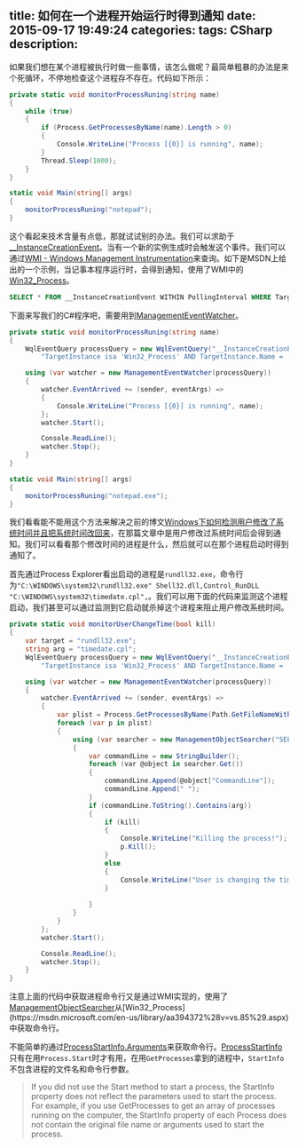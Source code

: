 title: 如何在一个进程开始运行时得到通知
date: 2015-09-17 19:49:24
categories:
tags: CSharp
description:
---
如果我们想在某个进程被执行时做一些事情，该怎么做呢？最简单粗暴的办法是来个死循环，不停地检查这个进程存不存在。代码如下所示：

```csharp
private static void monitorProcessRuning(string name)
{
	while (true)
	{
		if (Process.GetProcessesByName(name).Length > 0)
		{
			Console.WriteLine("Process [{0}] is running", name);
		}
		Thread.Sleep(1000);
	}
}

static void Main(string[] args)
{
	monitorProcessRuning("notepad");
}
```

这个看起来技术含量有点低，那就试试别的办法。我们可以求助于[__InstanceCreationEvent](https://msdn.microsoft.com/en-us/library/aa394649%28v=vs.85%29.aspx)。当有一个新的实例生成时会触发这个事件。我们可以通过[WMI - Windows Management Instrumentation](https://msdn.microsoft.com/en-us/library/aa394582%28v=vs.85%29.aspx)来查询。如下是MSDN上给出的一个示例，当记事本程序运行时，会得到通知，使用了WMI中的[Win32_Process](https://msdn.microsoft.com/en-us/library/aa394372%28v=vs.85%29.aspx)。

```sql
SELECT * FROM __InstanceCreationEvent WITHIN PollingInterval WHERE TargetInstance ISA 'Win32_Process' and TargetInstance.Name = 'notepad.exe' 
```

下面来写我们的C#程序吧，需要用到[ManagementEventWatcher](https://msdn.microsoft.com/en-us/library/system.management.managementeventwatcher.aspx)。

```csharp
private static void monitorProcessRuning(string name)
{
	WqlEventQuery processQuery = new WqlEventQuery("__InstanceCreationEvent", new TimeSpan(0, 0, 1),
		"TargetInstance isa 'Win32_Process' AND TargetInstance.Name = '" + name + "'");

	using (var watcher = new ManagementEventWatcher(processQuery))
	{
		watcher.EventArrived += (sender, eventArgs) =>
		{
			Console.WriteLine("Process [{0}] is running", name);
		};
		watcher.Start();

		Console.ReadLine();
		watcher.Stop();
	}
}

static void Main(string[] args)
{
	monitorProcessRuning("notepad.exe");
}
```

我们看看能不能用这个方法来解决之前的博文[Windows下如何检测用户修改了系统时间并且把系统时间改回来](/2015/09/16/how-to-change-time-back-after-user-change-time-in-windows/)，在那篇文章中是用户修改过系统时间后会得到通知。我们可以看看那个修改时间的进程是什么，然后就可以在那个进程启动时得到通知了。

首先通过Process Explorer看出启动的进程是`rundll32.exe`，命令行为`"C:\WINDOWS\system32\rundll32.exe" Shell32.dll,Control_RunDLL "C:\WINDOWS\system32\timedate.cpl",`。我们可以用下面的代码来监测这个进程启动，我们甚至可以通过监测到它启动就杀掉这个进程来阻止用户修改系统时间。

```csharp
private static void monitorUserChangeTime(bool kill)
{
	var target = "rundll32.exe";
	string arg = "timedate.cpl";
	WqlEventQuery processQuery = new WqlEventQuery("__InstanceCreationEvent", new TimeSpan(0, 0, 1),
		"TargetInstance isa 'Win32_Process' AND TargetInstance.Name = '" + target + "'");

	using (var watcher = new ManagementEventWatcher(processQuery))
	{
		watcher.EventArrived += (sender, eventArgs) =>
		{
			var plist = Process.GetProcessesByName(Path.GetFileNameWithoutExtension(target));
			foreach (var p in plist)
			{
				using (var searcher = new ManagementObjectSearcher("SELECT CommandLine FROM Win32_Process WHERE ProcessId = " + p.Id))
				{
					var commandLine = new StringBuilder();
					foreach (var @object in searcher.Get())
					{
						commandLine.Append(@object["CommandLine"]);
						commandLine.Append(" ");
					}
					if (commandLine.ToString().Contains(arg))
					{
						if (kill)
						{
							Console.WriteLine("Killing the process!");
							p.Kill();
						}
						else
						{
							Console.WriteLine("User is changing the time!");
						} 
						
					}
				}
			}
		};
		watcher.Start();

		Console.ReadLine();
		watcher.Stop();
	}
}
```

注意上面的代码中获取进程命令行又是通过WMI实现的，使用了[ManagementObjectSearcher](https://msdn.microsoft.com/en-us/library/system.management.managementobjectsearcher(v=vs.110).aspx)从[Win32_Process](https://msdn.microsoft.com/en-us/library/aa394372%28v=vs.85%29.aspx)中获取命令行。

不能简单的通过[ProcessStartInfo.Arguments](https://msdn.microsoft.com/en-us/library/system.diagnostics.processstartinfo.arguments%28v=vs.110%29.aspx)来获取命令行。[ProcessStartInfo](https://msdn.microsoft.com/en-us/library/system.diagnostics.processstartinfo%28v=vs.110%29.aspx)只有在用`Process.Start`时才有用，在用`GetProcesses`拿到的进程中，`StartInfo`不包含进程的文件名和命令行参数。

> If you did not use the Start method to start a process, the StartInfo property does not reflect the parameters used to start the process. For example, if you use GetProcesses to get an array of processes running on the computer, the StartInfo property of each Process does not contain the original file name or arguments used to start the process.
